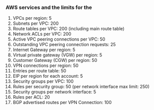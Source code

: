 ### AWS services and the limits for the 

1. VPCs per region: 5
1. Subnets per VPC: 200
1. Route tables per VPC: 200 (including main route table)
1. Network ACLs per VPC: 200
1. Active VPC peering connections per VPC: 50
1. Outstanding VPC peering connection requests: 25
1. Internet Gateway per region: 5
1. Virtual private gateway (VGW) per region: 5
1. Customer Gateway (CGW) per region: 50
1. VPN connections per region: 50
1. Entries per route table: 50
1. EIP per region for each account: 5
1. Security groups per VPC: 100
1. Rules per security group: 50 (per network interface max limit: 250)
1. Security groups per network interface: 5
1. Rules per ACL: 20
1. BGP advertised routes per VPN Connection: 100
